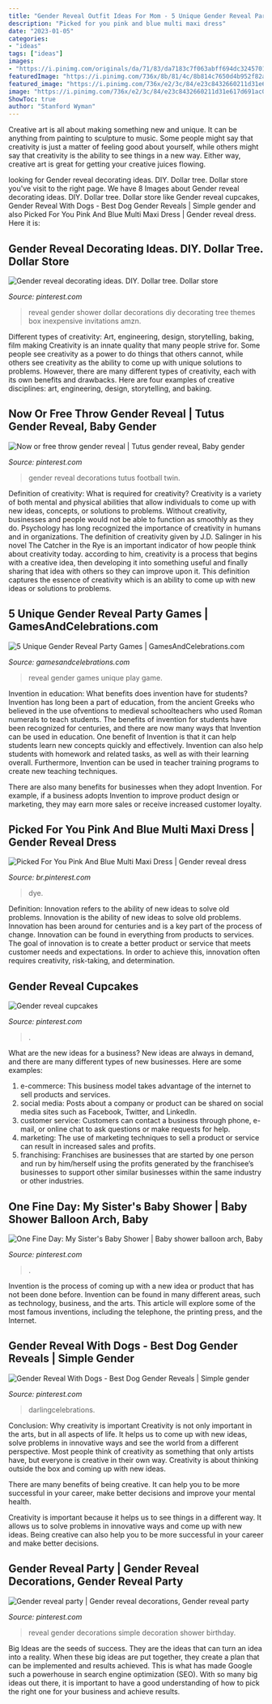 ```yaml
---
title: "Gender Reveal Outfit Ideas For Mom - 5 Unique Gender Reveal Party Games"
description: "Picked for you pink and blue multi maxi dress"
date: "2023-01-05"
categories:
- "ideas"
tags: ["ideas"]
images:
- "https://i.pinimg.com/originals/da/71/83/da7183c7f063abff694dc32457011336.jpg"
featuredImage: "https://i.pinimg.com/736x/8b/81/4c/8b814c7650d4b952f82a1205cc214aca.jpg?b=t"
featured_image: "https://i.pinimg.com/736x/e2/3c/84/e23c8432660211d31e617d691ac0fe3a.jpg"
image: "https://i.pinimg.com/736x/e2/3c/84/e23c8432660211d31e617d691ac0fe3a.jpg"
ShowToc: true
author: "Stanford Wyman"
---
```



Creative art is all about making something new and unique. It can be anything from painting to sculpture to music. Some people might say that creativity is just a matter of feeling good about yourself, while others might say that creativity is the ability to see things in a new way. Either way, creative art is great for getting your creative juices flowing.

	

		
looking for Gender reveal decorating ideas. DIY. Dollar tree. Dollar store you've visit to the right page. We have 8 Images about Gender reveal decorating ideas. DIY. Dollar tree. Dollar store like Gender reveal cupcakes, Gender Reveal With Dogs - Best Dog Gender Reveals | Simple gender and also Picked For You Pink And Blue Multi Maxi Dress | Gender reveal dress. Here it is:
		
    
## Gender Reveal Decorating Ideas. DIY. Dollar Tree. Dollar Store

<img loading=lazy src="https://i.pinimg.com/736x/8b/81/4c/8b814c7650d4b952f82a1205cc214aca.jpg?b=t" onerror="this.onerror=null;this.src='https://tse4.mm.bing.net/th?id=OIP.M6EmxbkxISwufo8BYJzQLgHaNL&amp;pid=15.1';" alt="Gender reveal decorating ideas. DIY. Dollar tree. Dollar store">

_Source: pinterest.com_

>reveal gender shower dollar decorations diy decorating tree themes box inexpensive invitations amzn. 

	

Different types of creativity: Art, engineering, design, storytelling, baking, film making
Creativity is an innate quality that many people strive for. Some people see creativity as a power to do things that others cannot, while others see creativity as the ability to come up with unique solutions to problems. However, there are many different types of creativity, each with its own benefits and drawbacks. Here are four examples of creative disciplines: art, engineering, design, storytelling, and baking.

    
## Now Or Free Throw Gender Reveal | Tutus Gender Reveal, Baby Gender

<img loading=lazy src="https://i.pinimg.com/736x/f9/01/11/f901119049903713420cc5b094bfc773.jpg" onerror="this.onerror=null;this.src='https://tse2.mm.bing.net/th?id=OIP.53-D7USs_3MLJdjyDHsuEQHaJ3&amp;pid=15.1';" alt="Now or free throw gender reveal | Tutus gender reveal, Baby gender">

_Source: pinterest.com_

>gender reveal decorations tutus football twin. 

	

Definition of creativity: What is required for creativity?
Creativity is a variety of both mental and physical abilities that allow individuals to come up with new ideas, concepts, or solutions to problems. Without creativity, businesses and people would not be able to function as smoothly as they do. Psychology has long recognized the importance of creativity in humans and in organizations. The definition of creativity given by J.D. Salinger in his novel The Catcher in the Rye is an important indicator of how people think about creativity today. according to him, creativity is a process that begins with a creative idea, then developing it into something useful and finally sharing that idea with others so they can improve upon it. This definition captures the essence of creativity which is an ability to come up with new ideas or solutions to problems.

    
## 5 Unique Gender Reveal Party Games | GamesAndCelebrations.com

<img loading=lazy src="https://www.gamesandcelebrations.com/wp-content/uploads/2017/11/Games-to-Play-at-a-Baby-Gender-Reveal-Party.jpg" onerror="this.onerror=null;this.src='https://tse1.mm.bing.net/th?id=OIP.a0lnFl3ToBebpuUBc2c5RAHaLH&amp;pid=15.1';" alt="5 Unique Gender Reveal Party Games | GamesAndCelebrations.com">

_Source: gamesandcelebrations.com_

>reveal gender games unique play game. 

	

Invention in education: What benefits does invention have for students?
Invention has long been a part of education, from the ancient Greeks who believed in the use ofventions to medieval schoolteachers who used Roman numerals to teach students. The benefits of invention for students have been recognized for centuries, and there are now many ways that Invention can be used in education. 
One benefit of Invention is that it can help students learn new concepts quickly and effectively. Invention can also help students with homework and related tasks, as well as with their learning overall. Furthermore, Invention can be used in teacher training programs to create new teaching techniques. 

There are also many benefits for businesses when they adopt Invention. For example, if a business adopts Invention to improve product design or marketing, they may earn more sales or receive increased customer loyalty.

    
## Picked For You Pink And Blue Multi Maxi Dress | Gender Reveal Dress

<img loading=lazy src="https://i.pinimg.com/736x/e2/3c/84/e23c8432660211d31e617d691ac0fe3a.jpg" onerror="this.onerror=null;this.src='https://tse4.mm.bing.net/th?id=OIP.IJhB5AU__GkhsKd4qLDZGAHaLH&amp;pid=15.1';" alt="Picked For You Pink And Blue Multi Maxi Dress | Gender reveal dress">

_Source: br.pinterest.com_

>dye. 

	

Definition: Innovation refers to the ability of new ideas to solve old problems.
Innovation is the ability of new ideas to solve old problems. Innovation has been around for centuries and is a key part of the process of change. Innovation can be found in everything from products to services. The goal of innovation is to create a better product or service that meets customer needs and expectations. In order to achieve this, innovation often requires creativity, risk-taking, and determination.

    
## Gender Reveal Cupcakes

<img loading=lazy src="https://i.pinimg.com/originals/23/2e/09/232e09e194e6647e157157b7158b5a8f.jpg" onerror="this.onerror=null;this.src='https://tse4.mm.bing.net/th?id=OIP.NXbYvaIVqIVphAZJ4APx4wHaJ4&amp;pid=15.1';" alt="Gender reveal cupcakes">

_Source: pinterest.com_

>. 

	

What are the new ideas for a business?
New ideas are always in demand, and there are many different types of new businesses. Here are some examples: 
1. e-commerce: This business model takes advantage of the internet to sell products and services. 
2. social media: Posts about a company or product can be shared on social media sites such as Facebook, Twitter, and LinkedIn. 
3. customer service: Customers can contact a business through phone, e-mail, or online chat to ask questions or make requests for help. 
4. marketing: The use of marketing techniques to sell a product or service can result in increased sales and profits. 
5. franchising: Franchises are businesses that are started by one person and run by him/herself using the profits generated by the franchisee’s businesses to support other similar businesses within the same industry or other industries.

    
## One Fine Day: My Sister&#039;s Baby Shower | Baby Shower Balloon Arch, Baby

<img loading=lazy src="https://i.pinimg.com/originals/da/71/83/da7183c7f063abff694dc32457011336.jpg" onerror="this.onerror=null;this.src='https://tse3.mm.bing.net/th?id=OIP.CUhxDN0s9cd4e4qGTNbQgQHaJ4&amp;pid=15.1';" alt="One Fine Day: My Sister&#039;s Baby Shower | Baby shower balloon arch, Baby">

_Source: pinterest.com_

>. 

	

Invention is the process of coming up with a new idea or product that has not been done before. Invention can be found in many different areas, such as technology, business, and the arts. This article will explore some of the most famous inventions, including the telephone, the printing press, and the Internet.

    
## Gender Reveal With Dogs - Best Dog Gender Reveals | Simple Gender

<img loading=lazy src="https://i.pinimg.com/736x/0f/7c/c9/0f7cc98a6ce99456839bc8f5b702d787.jpg" onerror="this.onerror=null;this.src='https://tse3.mm.bing.net/th?id=OIP.WC4xFHQtdBRexCBoZfr-0wHaD3&amp;pid=15.1';" alt="Gender Reveal With Dogs - Best Dog Gender Reveals | Simple gender">

_Source: pinterest.com_

>darlingcelebrations. 

	

Conclusion: Why creativity is important
Creativity is not only important in the arts, but in all aspects of life. It helps us to come up with new ideas, solve problems in innovative ways and see the world from a different perspective.
Most people think of creativity as something that only artists have, but everyone is creative in their own way. Creativity is about thinking outside the box and coming up with new ideas.

There are many benefits of being creative. It can help you to be more successful in your career, make better decisions and improve your mental health.

Creativity is important because it helps us to see things in a different way. It allows us to solve problems in innovative ways and come up with new ideas. Being creative can also help you to be more successful in your career and make better decisions.

    
## Gender Reveal Party | Gender Reveal Decorations, Gender Reveal Party

<img loading=lazy src="https://i.pinimg.com/736x/78/5f/a3/785fa33864e9123adefa52873ee8a3d1.jpg" onerror="this.onerror=null;this.src='https://tse1.mm.bing.net/th?id=OIP.112LPbEr1h5nWL8AMRq2RwHaJ3&amp;pid=15.1';" alt="Gender reveal party | Gender reveal decorations, Gender reveal party">

_Source: pinterest.com_

>reveal gender decorations simple decoration shower birthday. 

	

Big Ideas are the seeds of success. They are the ideas that can turn an idea into a reality. When these big ideas are put together, they create a plan that can be implemented and results achieved. This is what has made Google such a powerhouse in search engine optimization (SEO). With so many big ideas out there, it is important to have a good understanding of how to pick the right one for your business and achieve results.

